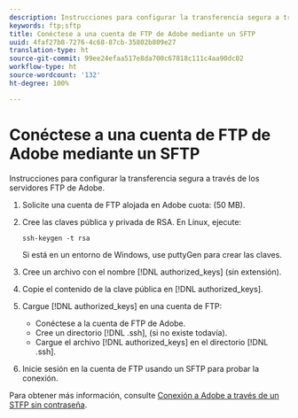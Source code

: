```yaml
---
description: Instrucciones para configurar la transferencia segura a través de los servidores FTP de Adobe.
keywords: ftp;sftp
title: Conéctese a una cuenta de FTP de Adobe mediante un SFTP
uuid: 4faf27b8-7276-4c68-87cb-35802b809e27
translation-type: ht
source-git-commit: 99ee24efaa517e8da700c67818c111c4aa90dc02
workflow-type: ht
source-wordcount: '132'
ht-degree: 100%

---
```



# Conéctese a una cuenta de FTP de Adobe mediante un SFTP

Instrucciones para configurar la transferencia segura a través de los servidores FTP de Adobe.

1. Solicite una cuenta de FTP alojada en Adobe cuota: (50 MB).
1. Cree las claves pública y privada de RSA. En Linux, ejecute:

   ```
   ssh-keygen -t rsa
   ```

   Si está en un entorno de Windows, use puttyGen para crear las claves.

1. Cree un archivo con el nombre [!DNL authorized_keys] (sin extensión).
1. Copie el contenido de la clave pública en [!DNL authorized_keys].
1. Cargue [!DNL authorized_keys] en una cuenta de FTP:

   * Conéctese a la cuenta de FTP de Adobe.
   * Cree un directorio [!DNL .ssh], (si no existe todavía).
   * Cargue el archivo [!DNL authorized_keys] en el directorio [!DNL .ssh].

1. Inicie sesión en la cuenta de FTP usando un SFTP para probar la conexión.

Para obtener más información, consulte [Conexión a Adobe a través de un STFP sin contraseña](/help/export/ftp-and-sftp/c-sftp/ftp-sftp-cert-auth.md).
